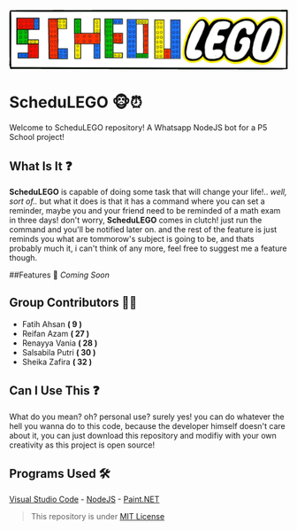 ![This was supposed to be a logo](https://github.com/Varnilla/schedulego/blob/main/assets/banner.png?raw=true)

# ScheduLEGO 🐵⏰

Welcome to ScheduLEGO repository! A Whatsapp NodeJS bot for a P5 School project!

## What Is It ❓

**ScheduLEGO** is capable of doing some task that will change your life!.. *well, sort of..* but what it does is that it has a command where you can set a reminder, maybe you and your friend need to be reminded of a math exam in three days! don't worry, **ScheduLEGO** comes in clutch! just run the command and you'll be notified later on. and the rest of the feature is just reminds you what are tommorow's subject is going to be, and thats probably much it, i can't think of any more, feel free to suggest me a feature though.

##Features 💪
*Coming Soon*

## Group Contributors 👷‍♂️

- Fatih Ahsan **( 9 )**
- Reifan Azam **( 27 )**
- Renayya Vania **( 28 )**
- Salsabila Putri **( 30 )**
- Sheika Zafira **( 32 )**

## Can I Use This ❓
What do you mean? oh? personal use? surely yes! you can do whatever the hell you wanna do to this code, because the developer himself doesn't care about it, you can just download this repository and modifiy with your own creativity as this project is open source!

## Programs Used 🛠
[Visual Studio Code](https://code.visualstudio.com/) - [NodeJS](https://nodejs.org/en/) - [Paint.NET](https://www.getpaint.net/)

> This repository is under [MIT License](https://github.com/Varnilla/schedulego/blob/main/LICENSE)
